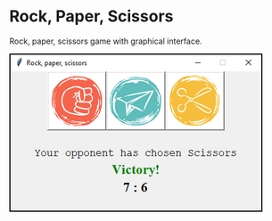 # Rock, Paper, Scissors
Rock, paper, scissors game with graphical interface.

![](images/Screenshot.png)

